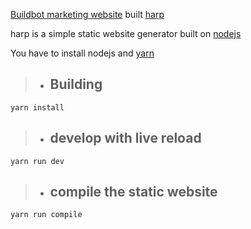 [Buildbot marketing website](https://buildbot.net) built [harp](http://harpjs.com/)

harp is a simple static website generator built on [nodejs](https://nodejs.org/en/)

You have to install nodejs and [yarn](https://yarnpkg.com/lang/en/)

> * ## Building

    yarn install

> * ## develop with live reload

    yarn run dev

> * ## compile the static website

    yarn run compile
